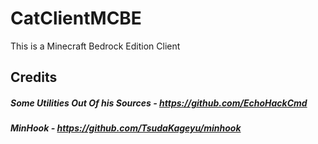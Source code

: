 # CatClientMCBE
 This is a Minecraft Bedrock Edition Client

## Credits

##### Some Utilities Out Of his Sources - https://github.com/EchoHackCmd
##### MinHook - https://github.com/TsudaKageyu/minhook
